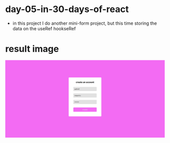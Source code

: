 # day-05-in-30-days-of-react 

- in this project I do another mini-form project, but this time storing the data on the useRef hookseRef

# result image  

![](site.png)
